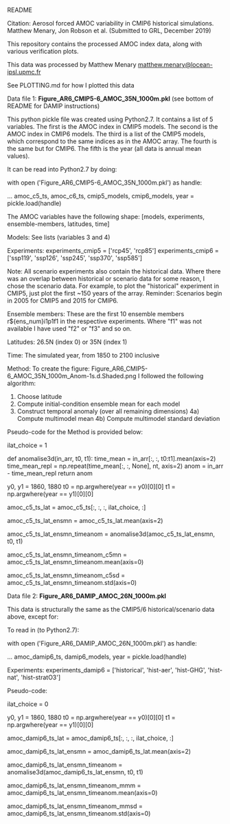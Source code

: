 README

Citation: Aerosol forced AMOC variability in CMIP6 historical simulations.
Matthew Menary, Jon Robson et al. (Submitted to GRL, December 2019)

This repository contains the processed AMOC index data, along with various verification plots.

This data was processed by Matthew Menary matthew.menary@locean-ipsl.upmc.fr

See PLOTTING.md for how I plotted this data

Data file 1:
**Figure_AR6_CMIP5-6_AMOC_35N_1000m.pkl**
(see bottom of README for DAMIP instructions)

This python pickle file was created using Python2.7. It contains a list of 5 variables. The first is the AMOC index in CMIP5 models. The second is the AMOC index in CMIP6 models. The third is a list of the CMIP5 models, which correspond to the same indices as in the AMOC array. The fourth is the same but for CMIP6. The fifth is the year (all data is annual mean values).

It can be read into Python2.7 by doing:

with open ('Figure_AR6_CMIP5-6_AMOC_35N_1000m.pkl') as handle:

... amoc_c5_ts, amoc_c6_ts, cmip5_models, cmip6_models, year = pickle.load(handle)
  
The AMOC variables have the following shape: [models, experiments, ensemble-members, latitudes, time]

Models:
See lists (variables 3 and 4)

Experiments:
experiments_cmip5 = ['rcp45', 'rcp85']
experiments_cmip6 = ['ssp119', 'ssp126', 'ssp245', 'ssp370', 'ssp585']

Note: All scenario experiments also contain the historical data. Where there was an overlap between historical or scenario data for some reason, I chose the scenario data. For example, to plot the "historical" experiment in CMIP5, just plot the first ~150 years of the array. Reminder: Scenarios begin in 2005 for CMIP5 and 2015 for CMIP6.

Ensemble members:
These are the first 10 ensemble members r${ens_num}i1p1f1 in the respective experiments. Where "f1" was not available I have used "f2" or "f3" and so on.

Latitudes:
26.5N (index 0) or 35N (index 1)

Time:
The simulated year, from 1850 to 2100 inclusive

Method:
To create the figure: Figure_AR6_CMIP5-6_AMOC_35N_1000m_Anom-1s.d.Shaded.png I followed the following algorithm:
1) Choose latitude
2) Compute initial-condition ensemble mean for each model
3) Construct temporal anomaly (over all remaining dimensions)
4a) Compute multimodel mean
4b) Compute multimodel standard deviation

Pseudo-code for the Method is provided below:

ilat_choice = 1

def anomalise3d(in_arr, t0, t1):
    time_mean = in_arr[:, :, t0:t1].mean(axis=2)
    time_mean_repl = np.repeat(time_mean[:, :, None], nt, axis=2)
    anom = in_arr - time_mean_repl
    return anom

y0, y1 = 1860, 1880
t0 = np.argwhere(year == y0)[0][0]
t1 = np.argwhere(year == y1)[0][0]

amoc_c5_ts_lat = amoc_c5_ts[:, :, :, ilat_choice, :]

amoc_c5_ts_lat_ensmn = amoc_c5_ts_lat.mean(axis=2)

amoc_c5_ts_lat_ensmn_timeanom = anomalise3d(amoc_c5_ts_lat_ensmn, t0, t1)

amoc_c5_ts_lat_ensmn_timeanom_c5mn = amoc_c5_ts_lat_ensmn_timeanom.mean(axis=0)

amoc_c5_ts_lat_ensmn_timeanom_c5sd = amoc_c5_ts_lat_ensmn_timeanom.std(axis=0)

Data file 2:
**Figure_AR6_DAMIP_AMOC_26N_1000m.pkl**

This data is structurally the same as the CMIP5/6 historical/scenario data above, except for:

To read in (to Python2.7):

with open ('Figure_AR6_DAMIP_AMOC_26N_1000m.pkl') as handle:

... amoc_damip6_ts, damip6_models, year = pickle.load(handle)
  
Experiments:
experiments_damip6 = ['historical', 'hist-aer', 'hist-GHG', 'hist-nat', 'hist-stratO3']

Pseudo-code:

ilat_choice = 0

y0, y1 = 1860, 1880
t0 = np.argwhere(year == y0)[0][0]
t1 = np.argwhere(year == y1)[0][0]

amoc_damip6_ts_lat = amoc_damip6_ts[:, :, :, ilat_choice, :]

amoc_damip6_ts_lat_ensmn = amoc_damip6_ts_lat.mean(axis=2)

amoc_damip6_ts_lat_ensmn_timeanom = anomalise3d(amoc_damip6_ts_lat_ensmn, t0, t1)

amoc_damip6_ts_lat_ensmn_timeanom_mmm = amoc_damip6_ts_lat_ensmn_timeanom.mean(axis=0)

amoc_damip6_ts_lat_ensmn_timeanom_mmsd = amoc_damip6_ts_lat_ensmn_timeanom.std(axis=0)
  
